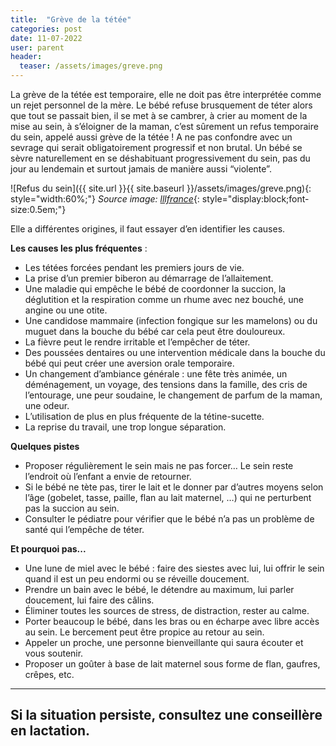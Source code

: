 ```yaml
---
title:  "Grève de la tétée"
categories: post
date: 11-07-2022
user: parent
header:
  teaser: /assets/images/greve.png
---
```


La grève de la tétée est temporaire, elle ne doit pas être interprétée comme un rejet personnel
de la mère.
Le bébé refuse brusquement de téter alors que tout se passait bien, il se met à se cambrer, à
crier au moment de la mise au sein, à s’éloigner de la maman, c’est sûrement un refus
temporaire du sein, appelé aussi grève de la tétée ! A ne pas confondre avec un sevrage qui
serait obligatoirement progressif et non brutal. Un bébé se sèvre naturellement en se
déshabituant progressivement du sein, pas du jour au lendemain et surtout jamais de manière
aussi “violente”.

![Refus du sein]({{ site.url }}{{ site.baseurl }}/assets/images/greve.png){: style="width:60%;"}
*Source image: [lllfrance](https://www.lllfrance.org/vous-informer/votre-allaitement/surmonter-les-obstacles/895-le-bebe-qui-refuse-de-teter)*{: style="display:block;font-size:0.5em;"}

Elle a différentes origines, il faut essayer d’en identifier les causes.

__Les causes les plus fréquentes__ :
- Les tétées forcées pendant les premiers jours de vie.
- La prise d’un premier biberon au démarrage de l’allaitement.
- Une maladie qui empêche le bébé de coordonner la succion, la déglutition et la respiration comme un rhume avec nez bouché, une angine ou une otite.
- Une candidose mammaire (infection fongique sur les mamelons) ou du muguet dans la bouche du bébé car cela peut être douloureux.
- La fièvre peut le rendre irritable et l’empêcher de téter.
- Des poussées dentaires ou une intervention médicale dans la bouche du bébé qui peut créer une aversion orale temporaire.
- Un changement d’ambiance générale : une fête très animée, un déménagement, un voyage, des tensions dans la famille, des cris de l’entourage, une peur soudaine, le changement de parfum de la maman, une odeur.
- L’utilisation de plus en plus fréquente de la tétine-sucette.
- La reprise du travail, une trop longue séparation.

__Quelques pistes__
- Proposer régulièrement le sein mais ne pas forcer… Le sein reste l’endroit où l’enfant a envie de retourner.
- Si le bébé ne tète pas, tirer le lait et le donner par d’autres moyens selon l’âge (gobelet, tasse, paille, flan au lait maternel, …) qui ne perturbent pas la succion au sein. 
- Consulter le pédiatre pour vérifier que le bébé n’a pas un problème de santé qui l’empêche de téter.

__Et pourquoi pas...__
- Une lune de miel avec le bébé : faire des siestes avec lui, lui offrir le sein quand il est un peu endormi ou se réveille doucement.
- Prendre un bain avec le bébé, le détendre au maximum, lui parler doucement, lui faire des câlins.
- Éliminer toutes les sources de stress, de distraction, rester au calme.
- Porter beaucoup le bébé, dans les bras ou en écharpe avec libre accès au sein. Le bercement peut être propice au retour au sein.
- Appeler un proche, une personne bienveillante qui saura écouter et vous soutenir.
- Proposer un goûter à base de lait maternel sous forme de flan, gaufres, crêpes, etc.

---
Si la situation persiste, consultez une conseillère en lactation.
---



